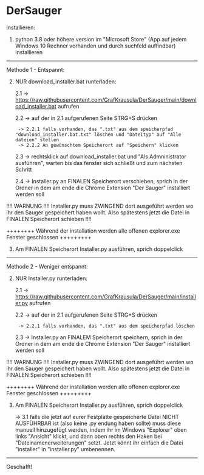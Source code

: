 # DerSauger

Installieren:

1. python 3.8 oder höhere version im "Microsoft Store" (App auf jedem Windows 10 Rechner vorhanden und durch suchfeld auffindbar) installieren

---------------------------------------------------------------

Methode 1 - Entspannt:


2. NUR download_installer.bat runterladen:

	2.1 -> https://raw.githubusercontent.com/GrafKrausula/DerSauger/main/download_installer.bat aufrufen
	
	2.2 -> auf der in 2.1 aufgerufenen Seite STRG+S drücken

		-> 2.2.1 falls vorhanden, das ".txt" aus dem speicherpfad "download_installer.bat.txt" löschen und "Dateityp" auf "Alle dateien" stellen
		-> 2.2.2 An gewünschtem Speicherort auf "Speichern" klicken
	
	2.3 -> rechtsklick auf download_installer.bat und "Als Admninistrator ausführen", warten bis das fenster sich schließt und zum nächsten Schritt
	
	2.4 -> Installer.py an FINALEN Speicherort verschieben, sprich in der Ordner in dem am ende die Chrome Extension "Der Sauger" installiert werden soll

!!!! WARNUNG !!!! Installer.py muss ZWINGEND dort ausgeführt werden wo ihr den Sauger gespeichert haben wollt. Also spätestens jetzt die Datei in FINALEN Speicherort schieben !!!!

++++++++ Während der installation werden alle offenen explorer.exe Fenster geschlossen +++++++++


3. Am FINALEN Speicherort Installer.py ausführen, sprich doppelclick


---------------------------------------------------------------

Methode 2 - Weniger entspannt:

2. NUR Installer.py runterladen:

	2.1 -> https://raw.githubusercontent.com/GrafKrausula/DerSauger/main/installer.py aufrufen
	
	2.2 -> auf der in 2.1 aufgerufenen Seite STRG+S drücken

		-> 2.2.1 falls vorhanden, das ".txt" aus dem speicherpfad löschen
	
	2.3 -> Installer.py an FINALEM Speicherort speichern, sprich in der Ordner in dem am ende die Chrome Extension "Der Sauger" installiert werden soll

!!!! WARNUNG !!!! Installer.py muss ZWINGEND dort ausgeführt werden wo ihr den Sauger gespeichert haben wollt. Also spätestens jetzt die Datei in FINALEN Speicherort schieben !!!!

++++++++ Während der installation werden alle offenen explorer.exe Fenster geschlossen +++++++++


3. Am FINALEN Speicherort Installer.py ausführen, sprich doppelclick

	-> 3.1 falls die jetzt auf eurer Festplatte gespeicherte Datei NICHT AUSFÜHRBAR ist (also keine .py endung haben sollte) muss diese manuell hinzugefügt werden, indem
	ihr im Windows "Explorer" oben links "Ansicht" klickt, und dann oben rechts den Haken bei "Dateinamenerweiterungen" setzt. Jetzt könnt ihr einfach die Datei "installer" 	 in "installer.py" umbenennen.


---------------------------------------------------------------

Geschafft!



